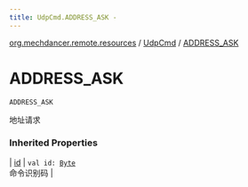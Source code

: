 ```yaml
---
title: UdpCmd.ADDRESS_ASK - 
---
```


[org.mechdancer.remote.resources](../index.html) / [UdpCmd](index.html) / [ADDRESS_ASK](./-a-d-d-r-e-s-s_-a-s-k.html)

# ADDRESS_ASK

`ADDRESS_ASK`

地址请求

### Inherited Properties

| [id](id.html) | `val id: `[`Byte`](https://kotlinlang.org/api/latest/jvm/stdlib/kotlin/-byte/index.html)<br>命令识别码 |

